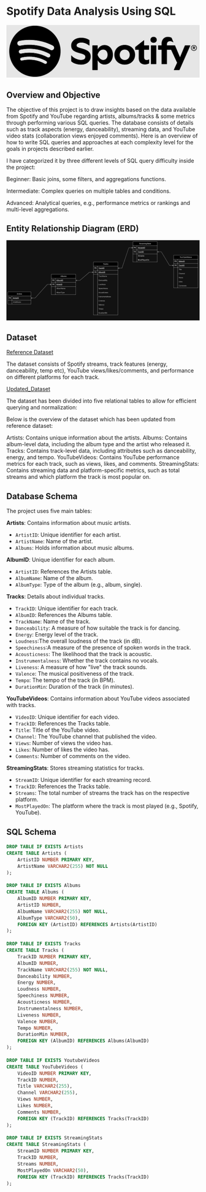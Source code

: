 # Spotify Data Analysis Using SQL

![Spotify Logo](https://github.com/SunilBangaru/Spotify_Portfolio_Project/blob/main/Spotify_Logo.PNG)

## Overview and Objective
The objective of this project is to draw insights based on the data available from Spotify and YouTube regarding artists, albums/tracks & some metrics through performing various SQL queries. The database consists of details such as track aspects (energy, danceability), streaming data, and YouTube video stats (collaboration views enjoyed comments). Here is an overview of how to write SQL queries and approaches at each complexity level for the goals in projects described earlier.

I have categorized it by three different levels of SQL query difficulty inside the project:

Beginner: Basic joins, some filters, and aggregations functions.

Intermediate: Complex queries on multiple tables and conditions.

Advanced: Analytical queries, e.g., performance metrics or rankings and multi-level aggregations.

## Entity Relationship Diagram (ERD)

![ERD](https://github.com/SunilBangaru/Spotify_Portfolio_Project/blob/main/ERD_Spotify_Final.png)

## Dataset

[Reference Dataset](https://www.kaggle.com/datasets/sanjanchaudhari/spotify-dataset)

The dataset consists of Spotify streams, track features (energy, danceability, temp etc), YouTube views/likes/comments, and performance on different platforms for each track.

[Updated_Dataset](https://github.com/SunilBangaru/Spotify_Portfolio_Project/blob/main/Final_Spotify_Dataset.xlsx)

The dataset has been divided into five relational tables to allow for efficient querying and normalization:

Below is the overview of the dataset which has been updated from reference dataset:

Artists: Contains unique information about the artists.
Albums: Contains album-level data, including the album type and the artist who released it.
Tracks: Contains track-level data, including attributes such as danceability, energy, and tempo.
YouTubeVideos: Contains YouTube performance metrics for each track, such as views, likes, and comments.
StreamingStats: Contains streaming data and platform-specific metrics, such as total streams and which platform the track is most popular on.

## Database Schema

The project uses five main tables:

**Artists**: Contains information about music artists.
 - `ArtistID`: Unique identifier for each artist.
 - `ArtistName`: Name of the artist.
 - `Albums`: Holds information about music albums.

**AlbumID**: Unique identifier for each album.
 - `ArtistID`: References the Artists table.
 - `AlbumName`: Name of the album.
 - `AlbumType`: Type of the album (e.g., album, single).
   
**Tracks**: Details about individual tracks.
 - `TrackID`: Unique identifier for each track.
 - `AlbumID`: References the Albums table.
 - `TrackName`: Name of the track.
 - `Danceability`: A measure of how suitable the track is for dancing.
 - `Energy`: Energy level of the track.
 - `Loudness`:The overall loudness of the track (in dB).
 - `Speechiness`:A measure of the presence of spoken words in the track.
 - `Acousticness`: The likelihood that the track is acoustic.
 - `Instrumentalness`: Whether the track contains no vocals.
 - `Liveness`: A measure of how "live" the track sounds.
 - `Valence`: The musical positiveness of the track.
 - `Tempo`: The tempo of the track (in BPM).
 - `DurationMin`: Duration of the track (in minutes).

**YouTubeVideos**: Contains information about YouTube videos associated with tracks.
- `VideoID`: Unique identifier for each video.
- `TrackID`: References the Tracks table.
- `Title`: Title of the YouTube video.
- `Channel`: The YouTube channel that published the video.
- `Views`: Number of views the video has.
- `Likes`: Number of likes the video has.
- `Comments`: Number of comments on the video.

**StreamingStats**: Stores streaming statistics for tracks.
 - `StreamID`: Unique identifier for each streaming record.
 - `TrackID`: References the Tracks table.
 - `Streams`: The total number of streams the track has on the respective platform.
 - `MostPlayedOn`: The platform where the track is most played (e.g., Spotify, YouTube).

## SQL Schema

```sql
DROP TABLE IF EXISTS Artists
CREATE TABLE Artists (
    ArtistID NUMBER PRIMARY KEY,
    ArtistName VARCHAR2(255) NOT NULL
);

DROP TABLE IF EXISTS Albums
CREATE TABLE Albums (
    AlbumID NUMBER PRIMARY KEY,
    ArtistID NUMBER,
    AlbumName VARCHAR2(255) NOT NULL,
    AlbumType VARCHAR2(50),
    FOREIGN KEY (ArtistID) REFERENCES Artists(ArtistID)
);

DROP TABLE IF EXISTS Tracks
CREATE TABLE Tracks (
    TrackID NUMBER PRIMARY KEY,
    AlbumID NUMBER,
    TrackName VARCHAR2(255) NOT NULL,
    Danceability NUMBER,
    Energy NUMBER,
    Loudness NUMBER,
    Speechiness NUMBER,
    Acousticness NUMBER,
    Instrumentalness NUMBER,
    Liveness NUMBER,
    Valence NUMBER,
    Tempo NUMBER,
    DurationMin NUMBER,
    FOREIGN KEY (AlbumID) REFERENCES Albums(AlbumID)
);

DROP TABLE IF EXISTS YoutubeVideos
CREATE TABLE YouTubeVideos (
    VideoID NUMBER PRIMARY KEY,
    TrackID NUMBER,
    Title VARCHAR2(255),
    Channel VARCHAR2(255),
    Views NUMBER,
    Likes NUMBER,
    Comments NUMBER,
    FOREIGN KEY (TrackID) REFERENCES Tracks(TrackID)
);

DROP TABLE IF EXISTS StreamingStats
CREATE TABLE StreamingStats (
    StreamID NUMBER PRIMARY KEY,
    TrackID NUMBER,
    Streams NUMBER,
    MostPlayedOn VARCHAR2(50),
    FOREIGN KEY (TrackID) REFERENCES Tracks(TrackID)
);
```
